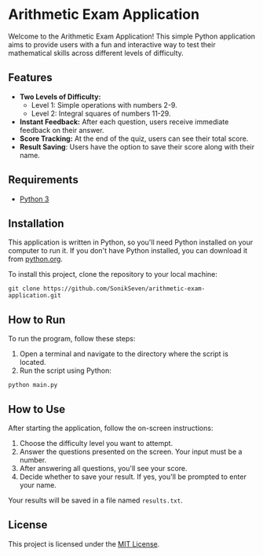 # Arithmetic Exam Application

Welcome to the Arithmetic Exam Application! This simple Python application aims to provide users with a fun and interactive way to test their mathematical skills across different levels of difficulty.

## Features

- **Two Levels of Difficulty:**
  - Level 1: Simple operations with numbers 2-9.
  - Level 2: Integral squares of numbers 11-29.
- **Instant Feedback:** After each question, users receive immediate feedback on their answer.
- **Score Tracking:** At the end of the quiz, users can see their total score.
- **Result Saving**: Users have the option to save their score along with their name.

## Requirements

- [Python 3](https://www.python.org/downloads/)

## Installation

This application is written in Python, so you'll need Python installed on your computer to run it. If you don't have Python installed, you can download it from [python.org](https://www.python.org/downloads/).

To install this project, clone the repository to your local machine:

```
git clone https://github.com/SonikSeven/arithmetic-exam-application.git
```

## How to Run

To run the program, follow these steps:

1. Open a terminal and navigate to the directory where the script is located.
2. Run the script using Python:

```
python main.py
```

## How to Use

After starting the application, follow the on-screen instructions:

1. Choose the difficulty level you want to attempt.
2. Answer the questions presented on the screen. Your input must be a number.
3. After answering all questions, you'll see your score.
4. Decide whether to save your result. If yes, you'll be prompted to enter your name.

Your results will be saved in a file named `results.txt`.

## License

This project is licensed under the [MIT License](LICENSE.txt).
